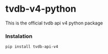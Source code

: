 # tvdb-v4-python
This is the official tvdb api v4 python package

### Instalation
    pip install tvdb-api-v4